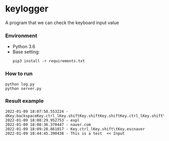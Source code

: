 # keylogger
A program that we can check the keyboard input value

### Environment
* Python 3.6
* Base setting:
  ```shell
  pip3 install -r requirements.txt
  ```

### How to run
```shell
python log.py
python server.py
```

### Result example
```text
2022-01-09 18:07:58.553224 - dKey.backspaceKey.ctrl_lKey.shiftKey.shiftKey.shiftKey.ctrl_lKey.shift\tKey.f12Key.f12Key.escKey.escKey.esc<21>dlrkddls
2022-01-09 18:08:29.952753 - expl
2022-01-09 18:08:36.370447 - naver.com
2022-01-09 18:09:28.861017 - Key.ctrl_lKey.shift\tKey.escnaver
2022-01-09 18:44:45.390438 - This is a test  << Input
```
